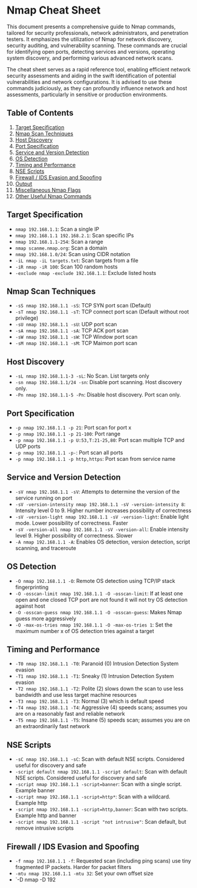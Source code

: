 # Nmap Cheat Sheet
This document presents a comprehensive guide to Nmap commands, tailored for security professionals, network administrators, and penetration testers. It emphasizes the utilization of Nmap for network discovery, security auditing, and vulnerability scanning. These commands are crucial for identifying open ports, detecting services and versions, operating system discovery, and performing various advanced network scans.

The cheat sheet serves as a rapid reference tool, enabling efficient network security assessments and aiding in the swift identification of potential vulnerabilities and network configurations. It is advised to use these commands judiciously, as they can profoundly influence network and host assessments, particularly in sensitive or production environments.

## Table of Contents
1. [Target Specification](#target-specification)
2. [Nmap Scan Techniques](#nmap-scan-techniques)
3. [Host Discovery](#host-discovery)
4. [Port Specification](#port-specification)
5. [Service and Version Detection](#service-and-version-detection)
6. [OS Detection](#os-detection)
7. [Timing and Performance](#timing-and-performance)
8. [NSE Scripts](#nse-scripts)
9. [Firewall / IDS Evasion and Spoofing](#firewall--ids-evasion-and-spoofing)
10. [Output](#output)
11. [Miscellaneous Nmap Flags](#miscellaneous-nmap-flags)
12. [Other Useful Nmap Commands](#other-useful-nmap-commands)

## Target Specification
- `nmap 192.168.1.1`: Scan a single IP
- `nmap 192.168.1.1 192.168.2.1`: Scan specific IPs
- `nmap 192.168.1.1-254`: Scan a range
- `nmap scanme.nmap.org`: Scan a domain
- `nmap 192.168.1.0/24`: Scan using CIDR notation
- `-iL nmap -iL targets.txt`: Scan targets from a file
- `-iR nmap -iR 100`: Scan 100 random hosts
- `-exclude nmap -exclude 192.168.1.1`: Exclude listed hosts

## Nmap Scan Techniques
- `-sS nmap 192.168.1.1 -sS`: TCP SYN port scan (Default)
- `-sT nmap 192.168.1.1 -sT`: TCP connect port scan (Default without root privilege)
- `-sU nmap 192.168.1.1 -sU`: UDP port scan
- `-sA nmap 192.168.1.1 -sA`: TCP ACK port scan
- `-sW nmap 192.168.1.1 -sW`: TCP Window port scan
- `-sM nmap 192.168.1.1 -sM`: TCP Maimon port scan

## Host Discovery
- `-sL nmap 192.168.1.1-3 -sL`: No Scan. List targets only
- `-sn nmap 192.168.1.1/24 -sn`: Disable port scanning. Host discovery only.
- `-Pn nmap 192.168.1.1-5 -Pn`: Disable host discovery. Port scan only.

## Port Specification
- `-p nmap 192.168.1.1 -p 21`: Port scan for port x
- `-p nmap 192.168.1.1 -p 21-100`: Port range
- `-p nmap 192.168.1.1 -p U:53,T:21-25,80`: Port scan multiple TCP and UDP ports
- `-p nmap 192.168.1.1 -p-`: Port scan all ports
- `-p nmap 192.168.1.1 -p http,https`: Port scan from service name

## Service and Version Detection
- `-sV nmap 192.168.1.1 -sV`: Attempts to determine the version of the service running on port
- `-sV -version-intensity nmap 192.168.1.1 -sV -version-intensity 8`: Intensity level 0 to 9. Higher number increases possibility of correctness
- `-sV -version-light nmap 192.168.1.1 -sV -version-light`: Enable light mode. Lower possibility of correctness. Faster
- `-sV -version-all nmap 192.168.1.1 -sV -version-all`: Enable intensity level 9. Higher possibility of correctness. Slower
- `-A nmap 192.168.1.1 -A`: Enables OS detection, version detection, script scanning, and traceroute

## OS Detection
- `-O nmap 192.168.1.1 -O`: Remote OS detection using TCP/IP stack fingerprinting
- `-O -osscan-limit nmap 192.168.1.1 -O -osscan-limit`: If at least one open and one closed TCP port are not found it will not try OS detection against host
- `-O -osscan-guess nmap 192.168.1.1 -O -osscan-guess`: Makes Nmap guess more aggressively
- `-O -max-os-tries nmap 192.168.1.1 -O -max-os-tries 1`: Set the maximum number x of OS detection tries against a target

## Timing and Performance
- `-T0 nmap 192.168.1.1 -T0`: Paranoid (0) Intrusion Detection System evasion
- `-T1 nmap 192.168.1.1 -T1`: Sneaky (1) Intrusion Detection System evasion
- `-T2 nmap 192.168.1.1 -T2`: Polite (2) slows down the scan to use less bandwidth and use less target machine resources
- `-T3 nmap 192.168.1.1 -T3`: Normal (3) which is default speed
- `-T4 nmap 192.168.1.1 -T4`: Aggressive (4) speeds scans; assumes you are on a reasonably fast and reliable network
- `-T5 nmap 192.168.1.1 -T5`: Insane (5) speeds scan; assumes you are on an extraordinarily fast network

## NSE Scripts
- `-sC nmap 192.168.1.1 -sC`: Scan with default NSE scripts. Considered useful for discovery and safe
- `-script default nmap 192.168.1.1 -script default`: Scan with default NSE scripts. Considered useful for discovery and safe
- `-script nmap 192.168.1.1 -script=banner`: Scan with a single script. Example banner
- `-script nmap 192.168.1.1 -script=http*`: Scan with a wildcard. Example http
- `-script nmap 192.168.1.1 -script=http,banner`: Scan with two scripts. Example http and banner
- `-script nmap 192.168.1.1 -script "not intrusive"`: Scan default, but remove intrusive scripts

## Firewall / IDS Evasion and Spoofing
- `-f nmap 192.168.1.1 -f`: Requested scan (including ping scans) use tiny fragmented IP packets. Harder for packet filters
- `-mtu nmap 192.168.1.1 -mtu 32`: Set your own offset size
- `-D nmap -D 192
